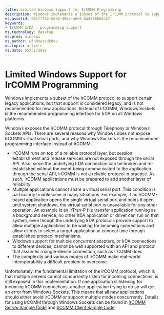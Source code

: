 ```yaml
---
title: Limited Windows Support for IrCOMM Programming
description: Windows implements a subset of the IrCOMM protocol to support certain legacy applications, but that support is considered legacy, and is not recommended for new applications.
ms.assetid: 061ff792-06a9-49ea-a6e6-8a4768666c87
keywords:
- IrCOMM IrDA , programming support
ms.technology: desktop
ms.prod: windows
ms.author: windowssdkdev
ms.topic: article
ms.date: 05/31/2018
---
```


# Limited Windows Support for IrCOMM Programming

Windows implements a subset of the IrCOMM protocol to support certain legacy applications, but that support is considered legacy, and is not recommended for new applications. Instead of IrCOMM, Windows Sockets is the recommended programming interface for IrDA on all Windows platforms.

Windows exposes the IrCOMM protocol through Telephony or Windows Sockets APIs. There are several reasons why Windows does not expose IrCOMM virtual serial ports, and why Windows Sockets is the recommended programming interface instead of IrCOMM:

-   IrCOMM runs on top of a reliable protocol layer, but session establishment and release services are not exposed through the serial API. Also, since the underlying IrDA connection can be broken and re-established without the event being communicated to the application through the serial API, IrCOMM is not a reliable protocol in practice. As such, IrCOMM applications must be prepared to add another layer of reliability.
-   Multiple applications cannot share a virtual serial port. This condition is particularly troublesome in many situations. For example, if an IrCOMM-based application opens the single virtual serial port and holds it open until system shutdown, the virtual serial port is unavailable for any other operation. An example is an IrTran-P file transfer application running as a background service; no other IrDA application or driver can run on that system, even though the underlying IrDA protocols provide support to allow multiple applications to be waiting for incoming connections and allow clients to select a target application at connect time through established protocol mechanisms.
-   Windows support for multiple concurrent adapters, or IrDA connections to different devices, cannot be well supported with an API and protocol that assumes a single-device connection, such as IrCOMM does.
-   The complexity and various modes of IrCOMM make real-world interoperability a difficult problem to overcome.

Unfortunately, the fundamental limitation of the IrCOMM protocol, which is that multiple servers cannot concurrently listen for incoming connections, is still exposed in this implementation. If one application is listening for incoming IrCOMM connections, another application trying to do so will get an error from Windows Sockets. This means that all new applications should either avoid IrCOMM or support multiple modes concurrently. Details for using IrCOMM through Windows Sockets can be found in [IrCOMM Server Sample Code](ircomm-server-sample-code.md) and [IrCOMM Client Sample Code](ircomm-client-sample-code.md).

 

 




